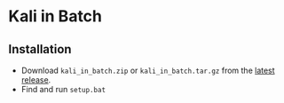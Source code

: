 # Kali in Batch

## Installation

* Download `kali_in_batch.zip` or `kali_in_batch.tar.gz` from the [latest release](https://github.com/Kali-in-Batch/kali-in-batch/releases/latest).
* Find and run `setup.bat`

